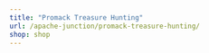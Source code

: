 ```yaml
---
title: "Promack Treasure Hunting"
url: /apache-junction/promack-treasure-hunting/
shop: shop
---
```

